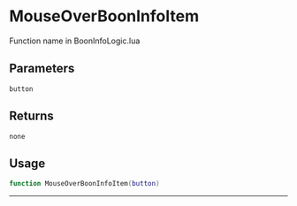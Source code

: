 # MouseOverBoonInfoItem
Function name in BoonInfoLogic.lua
## Parameters
`button`
## Returns
`none`
## Usage
```lua
function MouseOverBoonInfoItem(button)
```
---
